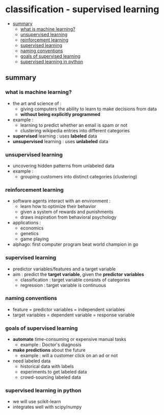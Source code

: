 # classification - supervised learning

<!-- vim-markdown-toc GFM -->

* [summary](#summary)
    * [what is machine learning?](#what-is-machine-learning)
    * [unsupervised learning](#unsupervised-learning)
    * [reinforcement learning](#reinforcement-learning)
    * [supervised learning](#supervised-learning)
    * [naming conventions](#naming-conventions)
    * [goals of supervised learning](#goals-of-supervised-learning)
    * [supervised learning in python](#supervised-learning-in-python)

<!-- vim-markdown-toc -->

## summary
### what is machine learning?
- the art and science of :
    - giving computers the ability to learn to make decisions from data
    - __without being explicitly programmed__
- example :
    - learning to predict whether an email is spam or not
    - clustering wikipedia entries into different categories
- __supervised__ learning : uses __labeled__ data
- __unsupervised__ learning : uses __unlabeled__ data

### unsupervised learning
- uncovering hidden patterns from unlabeled data
- example :
    - grouping customers into distinct categories (clustering)

### reinforcement learning
- software agents interact with an environment :
    - learn how to optimize their behavior
    - given a system of rewards and punishments
    - draws inspiration from behavioral psychology
- applications :
    - economics
    - genetics
    - game playing
- alphago: first computer program beat world champion in go

### supervised learning
- predictor variables/features and a target variable
- aim : predict the __target variable__, given the __predictor variables__
    - classification : target variable consists of categories
    - regression : target variable is continuous

### naming conventions
- feature = predictor variables = independent variables
- target variables = dependent variable = response variable

### goals of supervised learning
- __automate__ time-consuming or expensive manual tasks
    - example : Doctor's diagnosis
- __make predictions__ about the future
    - example : will a customer click on an ad or not
- need labeled data
    - historical data with labels 
    - experiments to get labeled data
    - crowd-sourcing labeled data

### supervised learning in python
- we will use scikit-learn
- integrates well with scipy/numpy

